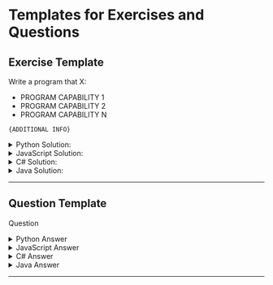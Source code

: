 # Templates for Exercises and Questions

## Exercise Template

Write a program that X:

* PROGRAM CAPABILITY 1
* PROGRAM CAPABILITY 2
* PROGRAM CAPABILITY N

```text
{ADDITIONAL INFO}
```

<details>
  <summary>Python Solution:</summary>

Solution 1

```py linenums="1"
# Solution
```

Solution N

```py linenums="1"
# Solution
```

</details>

<details>
  <summary>JavaScript Solution:</summary>

Solution 1

```js linenums="1"
// Solution
```

Solution N

```js linenums="1"
// Solution
```

</details>

<details>
  <summary>C# Solution:</summary>

Solution 1

```csharp linenums="1"
// Solution
```

Solution N

```csharp linenums="1"
// Solution
```

</details>

<details>
  <summary>Java Solution:</summary>

Solution 1

```java linenums="1"
// Solution
```

Solution N

```java linenums="1"
// Solution
```

</details>

---

## Question Template

Question

<details>
  <summary>Python Answer</summary>

Answer 1

```py linenums="1"
# Answer and Example (if possible)
```

Answer N

```py linenums="1"
# Answer and Example (if possible)
```

</details>

<details>
  <summary>JavaScript Answer</summary>

Answer 1

```js linenums="1"
// Answer and Example (if possible)
```

Answer N

```js linenums="1"
// Answer and Example (if possible)
```

</details>

<details>
  <summary>C# Answer</summary>

Answer 1

```csharp linenums="1"
// Answer and Example (if possible)
```

Answer 2

```csharp linenums="1"
// Answer and Example (if possible)
```

</details>

<details>
  <summary>Java Answer</summary>

Answer 1

```java linenums="1"
// Answer and Example (if possible)
```

Answer 2

```java linenums="1"
// Answer and Example (if possible)
```

</details>

---
